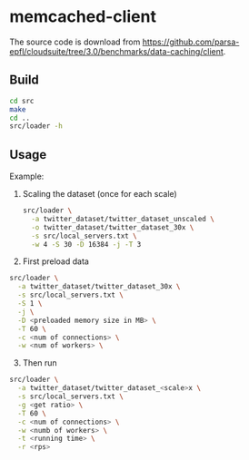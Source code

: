 # memcached-client
The source code is download from https://github.com/parsa-epfl/cloudsuite/tree/3.0/benchmarks/data-caching/client.
## Build
```bash
cd src
make
cd ..
src/loader -h
```
## Usage
Example:
1. Scaling the dataset (once for each scale)
   ```bash
   src/loader \
     -a twitter_dataset/twitter_dataset_unscaled \
     -o twitter_dataset/twitter_dataset_30x \
     -s src/local_servers.txt \
     -w 4 -S 30 -D 16384 -j -T 3
   ```
3. First preload data
  ```bash
  src/loader \
    -a twitter_dataset/twitter_dataset_30x \
    -s src/local_servers.txt \
    -S 1 \
    -j \
    -D <preloaded memory size in MB> \
    -T 60 \
    -c <num of connections> \
    -w <num of workers> \
  ```
3. Then run
  ```bash
  src/loader \
    -a twitter_dataset/twitter_dataset_<scale>x \
    -s src/local_servers.txt \
    -g <get ratio> \
    -T 60 \
    -c <num of connections> \
    -w <numb of workers> \
    -t <running time> \
    -r <rps>
  ```
